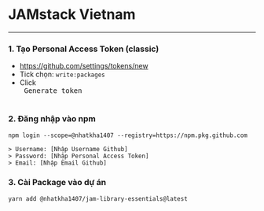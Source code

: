 # JAMstack Vietnam

----

### 1. Tạo Personal Access Token (classic)
- https://github.com/settings/tokens/new
- Tick chọn: `write:packages`
- Click <kbd> <br> Generate token <br> </kbd>

### 2. Đăng nhập vào npm
```
npm login --scope=@nhatkha1407 --registry=https://npm.pkg.github.com

> Username: [Nhập Username Github]
> Password: [Nhập Personal Access Token]
> Email: [Nhập Email Github]
```

### 3. Cài Package vào dự án

```
yarn add @nhatkha1407/jam-library-essentials@latest
```
